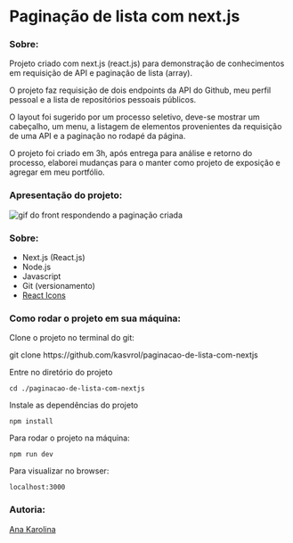 <h1>Paginação de lista com next.js</h1>

<h3>Sobre:</h3>

<p>Projeto criado com next.js (react.js) para demonstração de conhecimentos em requisição de API e paginação de lista (array). </p>

<p>O projeto faz requisição de dois endpoints da API do Github, meu perfil pessoal e a lista de repositórios pessoais públicos.</p>

<p>O layout foi sugerido por um processo seletivo, deve-se mostrar um cabeçalho, um menu, a listagem de elementos provenientes da requisição de uma API e a paginação no rodapé da página.</p>

<p>O projeto foi criado em 3h, após entrega para análise e retorno do processo, elaborei mudanças para o manter como projeto de exposição e agregar em meu portfólio.</p>

<h3>Apresentação do projeto:</h3>

<img  src="https://github.com/kasvrol/processo-seletivo-at-group/blob/main/public/gif.gif" alt="gif do front respondendo a paginação criada"/>

<h3>Sobre:</h3>
<ul>
<li>Next.js (React.js)</li>
<li>Node.js</li>
<li>Javascript</li>
<li>Git (versionamento)</li>
<li><a href="https://react-icons.github.io/react-icons/">React Icons</a></li>
</ul>

<h3>Como rodar o projeto em sua máquina:</h3>

<p>Clone o projeto no terminal do git:</p>
git clone https://github.com/kasvrol/paginacao-de-lista-com-nextjs

<p>Entre no diretório do projeto</p>

`cd ./paginacao-de-lista-com-nextjs`

<p>Instale as dependências do projeto</p>

`npm install`

<p>Para rodar o projeto na máquina:</p>

`npm run dev`

<p>Para visualizar no browser:</p>

`localhost:3000`

<h3>Autoria:</h3>
<a href="https://github.com/kasvrol">Ana Karolina</a>
